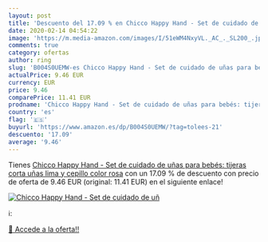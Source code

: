 ```yaml
---
layout: post
title: 'Descuento del 17.09 % en Chicco Happy Hand - Set de cuidado de uñ'
date: 2020-02-14 04:54:22
image: 'https://m.media-amazon.com/images/I/51eWM4NxyVL._AC_._SL200_.jpg'
comments: true
category: ofertas
author: ring
slug: 'B004S0UEMW-es Chicco Happy Hand - Set de cuidado de uñas para bebés: tijeras  corta uñas  lima y cepillo  color rosa'
actualPrice: 9.46 EUR
currency: EUR
price: 9.46
comparePrice: 11.41 EUR
prodname: 'Chicco Happy Hand - Set de cuidado de uñas para bebés: tijeras  corta uñas  lima y cepillo  color rosa'
country: 'es'
flag: '🇪🇸'
buyurl: 'https://www.amazon.es/dp/B004S0UEMW/?tag=tolees-21'
descuento: '17.09'
average: '9.46'
---
```


Tienes [Chicco Happy Hand - Set de cuidado de uñas para bebés: tijeras  corta uñas  lima y cepillo  color rosa](https://www.amazon.es/dp/B004S0UEMW/?tag=tolees-21) con un 17.09 % de descuento con precio de oferta de 9.46 EUR (original: 11.41 EUR) en el siguiente enlace!

[![Chicco Happy Hand - Set de cuidado de uñ](https://m.media-amazon.com/images/I/51eWM4NxyVL._AC_._SL200_.jpg)](https://www.amazon.es/dp/B004S0UEMW/?tag=tolees-21)

ℹ️:


[🛒 Accede a la oferta!!](https://www.amazon.es/dp/B004S0UEMW/?tag=tolees-21)
